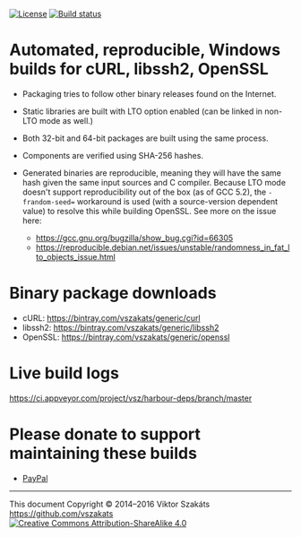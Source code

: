 [![License](https://img.shields.io/badge/license-MIT-blue.svg)](LICENSE.txt)
[![Build status](https://ci.appveyor.com/api/projects/status/4bx4006pge6jbqch/branch/master?svg=true)](https://ci.appveyor.com/project/vsz/harbour-deps/branch/master)

# Automated, reproducible, Windows builds for cURL, libssh2, OpenSSL

  - Packaging tries to follow other binary releases found on the Internet.
  - Static libraries are built with LTO option enabled (can be linked in non-LTO mode as well.)
  - Both 32-bit and 64-bit packages are built using the same process.
  - Components are verified using SHA-256 hashes.
  - Generated binaries are reproducible, meaning they will have the same
    hash given the same input sources and C compiler. Because LTO mode
    doesn't support reproducibility out of the box (as of GCC 5.2), the
    `-frandom-seed=` workaround is used (with a source-version dependent value) 
    to resolve this while building OpenSSL. See more on the issue here:

       * <https://gcc.gnu.org/bugzilla/show_bug.cgi?id=66305>
       * <https://reproducible.debian.net/issues/unstable/randomness_in_fat_lto_objects_issue.html>

# Binary package downloads

  * cURL: <https://bintray.com/vszakats/generic/curl>
  * libssh2: <https://bintray.com/vszakats/generic/libssh2>
  * OpenSSL: <https://bintray.com/vszakats/generic/openssl>

# Live build logs

  <https://ci.appveyor.com/project/vsz/harbour-deps/branch/master>

# Please donate to support maintaining these builds

  - [PayPal](https://www.paypal.com/cgi-bin/webscr?cmd=_s-xclick&hosted_button_id=BPSZQYKXMQJYG)

---
This document Copyright &copy;&nbsp;2014&ndash;2016 Viktor Szakáts <https://github.com/vszakats><br />
[![Creative Commons Attribution-ShareAlike 4.0](https://rawgit.com/cc-icons/cc-icons/master/fonts/cc-icons-svg/small.by-sa.svg)](https://creativecommons.org/licenses/by-sa/4.0/)
